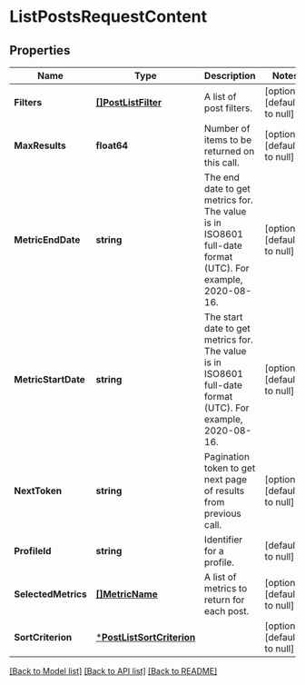 # ListPostsRequestContent

## Properties
Name | Type | Description | Notes
------------ | ------------- | ------------- | -------------
**Filters** | [**[]PostListFilter**](PostListFilter.md) | A list of post filters. | [optional] [default to null]
**MaxResults** | **float64** | Number of items to be returned on this call. | [optional] [default to null]
**MetricEndDate** | **string** | The end date to get metrics for. The value is in ISO8601 full-date format (UTC). For example, 2020-08-16. | [optional] [default to null]
**MetricStartDate** | **string** | The start date to get metrics for. The value is in ISO8601 full-date format (UTC). For example, 2020-08-16. | [optional] [default to null]
**NextToken** | **string** | Pagination token to get next page of results from previous call. | [optional] [default to null]
**ProfileId** | **string** | Identifier for a profile. | [default to null]
**SelectedMetrics** | [**[]MetricName**](MetricName.md) | A list of metrics to return for each post. | [optional] [default to null]
**SortCriterion** | [***PostListSortCriterion**](PostListSortCriterion.md) |  | [optional] [default to null]

[[Back to Model list]](../README.md#documentation-for-models) [[Back to API list]](../README.md#documentation-for-api-endpoints) [[Back to README]](../README.md)

